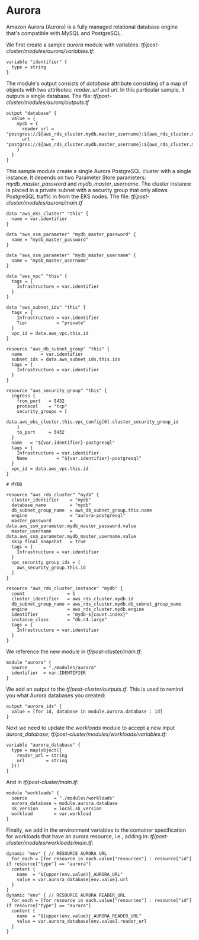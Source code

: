# Aurora

Amazon Aurora (Aurora) is a fully managed relational database engine that's compatible with MySQL and PostgreSQL.

We first create a sample *aurora* module with variables: *tf/post-cluster/modules/aurora/variables.tf*:

```hcl
variable "identifier" {
  type = string
}
```

The module's output consists of *database* attribute consisting of a map of objects with two attributes: *reader_url* and *url*. In this particular sample, it outputs a single database. The file: *tf/post-cluster/modules/aurora/outputs.tf*

```hcl
output "database" {
  value = {
    mydb = {
      reader_url = "postgres://${aws_rds_cluster.mydb.master_username}:${aws_rds_cluster.mydb.master_password}@${aws_rds_cluster.mydb.reader_endpoint}/mydb"
      url        = "postgres://${aws_rds_cluster.mydb.master_username}:${aws_rds_cluster.mydb.master_password}@${aws_rds_cluster.mydb.endpoint}/mydb"
    }
  }
}
```

This sample module create a single Aurora PostgreSQL cluster with a single instance. It depends on two Parameter Store parameters: *mydb_master_password* and *mydb_master_username*. The cluster instance is placed in a private subnet with a security group that only allows PostgreSQL traffic in from the EKS nodes. The file: *tf/post-cluster/modules/aurora/main.tf*

```hcl
data "aws_eks_cluster" "this" {
  name = var.identifier
}

data "aws_ssm_parameter" "mydb_master_password" {
  name = "mydb_master_password"
}

data "aws_ssm_parameter" "mydb_master_username" {
  name = "mydb_master_username"
}

data "aws_vpc" "this" {
  tags = {
    Infrastructure = var.identifier
  }
}

data "aws_subnet_ids" "this" {
  tags = {
    Infrastructure = var.identifier
    Tier           = "private"
  }
  vpc_id = data.aws_vpc.this.id
}

resource "aws_db_subnet_group" "this" {
  name       = var.identifier
  subnet_ids = data.aws_subnet_ids.this.ids
  tags = {
    Infrastructure = var.identifier
  }
}

resource "aws_security_group" "this" {
  ingress {
    from_port   = 5432
    protocol    = "tcp"
    security_groups = [
      data.aws_eks_cluster.this.vpc_config[0].cluster_security_group_id
    ]
    to_port     = 5432
  }
  name   = "${var.identifier}-postgresql"
  tags = {
    Infrastructure = var.identifier
    Name           = "${var.identifier}-postgresql"
  }
  vpc_id = data.aws_vpc.this.id
}

# MYDB

resource "aws_rds_cluster" "mydb" {
  cluster_identifier    = "mydb"
  database_name         = "mydb"
  db_subnet_group_name  = aws_db_subnet_group.this.name
  engine                = "aurora-postgresql"
  master_password       = data.aws_ssm_parameter.mydb_master_password.value
  master_username       = data.aws_ssm_parameter.mydb_master_username.value
  skip_final_snapshot   = true
  tags = {
    Infrastructure = var.identifier
  }
  vpc_security_group_ids = [
    aws_security_group.this.id
  ]
}

resource "aws_rds_cluster_instance" "mydb" {
  count                = 1
  cluster_identifier   = aws_rds_cluster.mydb.id
  db_subnet_group_name = aws_rds_cluster.mydb.db_subnet_group_name
  engine               = aws_rds_cluster.mydb.engine
  identifier           = "mydb-${count.index}"
  instance_class       = "db.r4.large"
  tags = {
    Infrastructure = var.identifier
  }
}
```

We reference the new module in *tf/post-cluster/main.tf*:

```hcl
module "aurora" {
  source      = "./modules/aurora"
  identifier  = var.IDENTIFIER
}
```

We add an output to the *tf/post-cluster/outputs.tf*. This is used to remind you what Aurora databases you created:

```hcl
output "aurora_ids" {
  value = [for id, database in module.aurora.database : id]
}
```

Next we need to update the *workloads* module to accept a new input *aurora_database*; *tf/post-cluster/modules/workloads/variables.tf*:

```hcl
variable "aurora_database" {
  type = map(object({
    reader_url = string
    url        = string
  }))
}
```

And in *tf/post-cluster/main.tf*:

```hcl
module "workloads" {
  source          = "./modules/workloads"
  aurora_database = module.aurora.database
  sk_version      = local.sk_version
  workload        = var.workload
}
```

Finally, we add in the environment variables to the container specification for workloads that have an aurora resource, i.e., adding in: *tf/post-cluster/modules/workloads/main.tf*:

```hcl
dynamic "env" { // RESOURCE AURORA URL
  for_each = [for resource in each.value["resources"] : resource["id"] if resource["type"] == "aurora"]
  content {
    name  = "${upper(env.value)}_AURORA_URL"
    value = var.aurora_database[env.value].url
  }
}
dynamic "env" { // RESOURCE AURORA READER_URL
  for_each = [for resource in each.value["resources"] : resource["id"] if resource["type"] == "aurora"]
  content {
    name  = "${upper(env.value)}_AURORA_READER_URL"
    value = var.aurora_database[env.value].reader_url
  }
}
```
